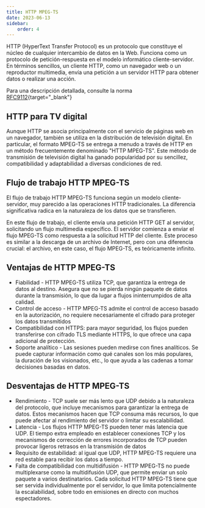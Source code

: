 ```yaml
---
title: HTTP MPEG-TS
date: 2023-06-13
sidebar:
    order: 4
---
```


HTTP (HyperText Transfer Protocol) es un protocolo que constituye el núcleo de cualquier intercambio de datos en la Web. Funciona como un protocolo de petición-respuesta en el modelo informático cliente-servidor. En términos sencillos, un cliente HTTP, como un navegador web o un reproductor multimedia, envía una petición a un servidor HTTP para obtener datos o realizar una acción.

Para una descripción detallada, consulte la norma [RFC9112](https://www.rfc-editor.org/rfc/rfc9112){target="_blank"}

## HTTP para TV digital[](/es/misc/articles/http#http-for-digital-tv)

Aunque HTTP se asocia principalmente con el servicio de páginas web en un navegador, también se utiliza en la distribución de televisión digital. En particular, el formato MPEG-TS se entrega a menudo a través de HTTP en un método frecuentemente denominado "HTTP MPEG-TS". Este método de transmisión de televisión digital ha ganado popularidad por su sencillez, compatibilidad y adaptabilidad a diversas condiciones de red.

## Flujo de trabajo HTTP MPEG-TS[](/es/misc/articles/http#http-mpeg-ts-workflow)

El flujo de trabajo HTTP MPEG-TS funciona según un modelo cliente-servidor, muy parecido a las operaciones HTTP tradicionales. La diferencia significativa radica en la naturaleza de los datos que se transfieren.

En este flujo de trabajo, el cliente envía una petición HTTP GET al servidor, solicitando un flujo multimedia específico. El servidor comienza a enviar el flujo MPEG-TS como respuesta a la solicitud HTTP del cliente. Este proceso es similar a la descarga de un archivo de Internet, pero con una diferencia crucial: el archivo, en este caso, el flujo MPEG-TS, es teóricamente infinito.

## Ventajas de HTTP MPEG-TS[](/es/misc/articles/http#advantages-of-http-mpeg-ts)

- Fiabilidad - HTTP MPEG-TS utiliza TCP, que garantiza la entrega de datos al destino. Asegura que no se pierda ningún paquete de datos durante la transmisión, lo que da lugar a flujos ininterrumpidos de alta calidad.
- Control de acceso - HTTP MPEG-TS admite el control de acceso basado en la autorización, no requiere necesariamente el cifrado para proteger los datos transmitidos
- Compatibilidad con HTTPS: para mayor seguridad, los flujos pueden transferirse con cifrado TLS mediante HTTPS, lo que ofrece una capa adicional de protección.
- Soporte analítico - Las sesiones pueden medirse con fines analíticos. Se puede capturar información como qué canales son los más populares, la duración de los visionados, etc., lo que ayuda a las cadenas a tomar decisiones basadas en datos.

## Desventajas de HTTP MPEG-TS[](/es/misc/articles/http#disadvantages-of-http-mpeg-ts)

- Rendimiento - TCP suele ser más lento que UDP debido a la naturaleza del protocolo, que incluye mecanismos para garantizar la entrega de datos. Estos mecanismos hacen que TCP consuma más recursos, lo que puede afectar al rendimiento del servidor o limitar su escalabilidad.
- Latencia - Los flujos HTTP MPEG-TS pueden tener más latencia que UDP. El tiempo extra empleado en establecer conexiones TCP y los mecanismos de corrección de errores incorporados de TCP pueden provocar ligeros retrasos en la transmisión de datos
- Requisito de estabilidad: al igual que UDP, HTTP MPEG-TS requiere una red estable para recibir los datos a tiempo.
- Falta de compatibilidad con multidifusión - HTTP MPEG-TS no puede multiplexarse como la multidifusión UDP, que permite enviar un solo paquete a varios destinatarios. Cada solicitud HTTP MPEG-TS tiene que ser servida individualmente por el servidor, lo que limita potencialmente la escalabilidad, sobre todo en emisiones en directo con muchos espectadores.
